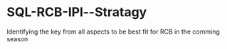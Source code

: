 # SQL-RCB-IPl--Stratagy
Identifying the key from all aspects to be best fit for RCB in the comming season 
